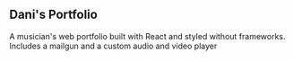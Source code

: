 ## Dani's Portfolio
A musician's web portfolio built with React and styled without frameworks.
<br>
Includes a mailgun and a custom audio and video player
